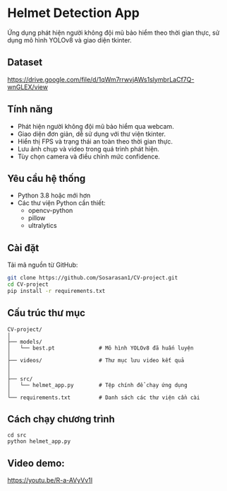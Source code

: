 # Helmet Detection App

Ứng dụng phát hiện người không đội mũ bảo hiểm theo thời gian thực, sử dụng mô hình YOLOv8 và giao diện tkinter.

## Dataset
https://drive.google.com/file/d/1qWm7rrwvjAWs1slymbrLaCf7Q-wnGLEX/view

## Tính năng

- Phát hiện người không đội mũ bảo hiểm qua webcam.
- Giao diện đơn giản, dễ sử dụng với thư viện tkinter.
- Hiển thị FPS và trạng thái an toàn theo thời gian thực.
- Lưu ảnh chụp và video trong quá trình phát hiện.
- Tùy chọn camera và điều chỉnh mức confidence.

## Yêu cầu hệ thống

- Python 3.8 hoặc mới hơn
- Các thư viện Python cần thiết:
  - opencv-python
  - pillow
  - ultralytics

## Cài đặt

Tải mã nguồn từ GitHub:

```bash
git clone https://github.com/Sosarasan1/CV-project.git
cd CV-project
pip install -r requirements.txt

```

## Cấu trúc thư mục
```
CV-project/
│
├── models/
│   └── best.pt              # Mô hình YOLOv8 đã huấn luyện
│
├── videos/                  # Thư mục lưu video kết quả
│
│
├── src/
│   └── helmet_app.py        # Tệp chính để chạy ứng dụng
│
└── requirements.txt         # Danh sách các thư viện cần cài
```
## Cách chạy chương trình
```
cd src
python helmet_app.py
```

## Video demo:
https://youtu.be/R-a-AVyVv1I

